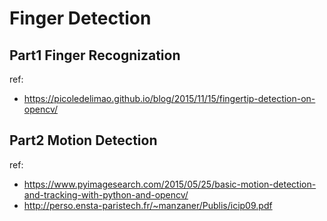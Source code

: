 # Finger Detection

## Part1 Finger Recognization

ref:

- https://picoledelimao.github.io/blog/2015/11/15/fingertip-detection-on-opencv/

## Part2 Motion Detection

ref:

- https://www.pyimagesearch.com/2015/05/25/basic-motion-detection-and-tracking-with-python-and-opencv/
- http://perso.ensta-paristech.fr/~manzaner/Publis/icip09.pdf